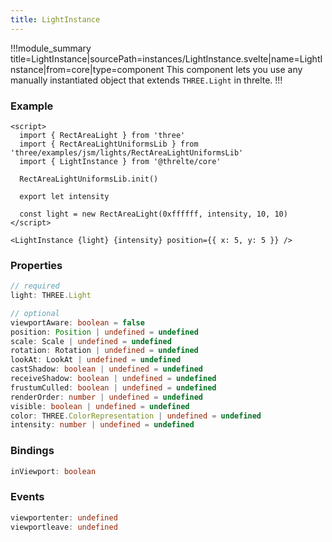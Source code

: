 ```yaml
---
title: LightInstance
---
```


!!!module_summary title=LightInstance|sourcePath=instances/LightInstance.svelte|name=LightInstance|from=core|type=component
This component lets you use any manually instantiated object that extends `THREE.Light` in threlte.
!!!

### Example <!-- omit in toc -->

```svelte
<script>
  import { RectAreaLight } from 'three'
  import { RectAreaLightUniformsLib } from 'three/examples/jsm/lights/RectAreaLightUniformsLib'
  import { LightInstance } from '@threlte/core'

  RectAreaLightUniformsLib.init()

  export let intensity

  const light = new RectAreaLight(0xffffff, intensity, 10, 10)
</script>

<LightInstance {light} {intensity} position={{ x: 5, y: 5 }} />
```

### Properties <!-- omit in toc -->

```ts
// required
light: THREE.Light

// optional
viewportAware: boolean = false
position: Position | undefined = undefined
scale: Scale | undefined = undefined
rotation: Rotation | undefined = undefined
lookAt: LookAt | undefined = undefined
castShadow: boolean | undefined = undefined
receiveShadow: boolean | undefined = undefined
frustumCulled: boolean | undefined = undefined
renderOrder: number | undefined = undefined
visible: boolean | undefined = undefined
color: THREE.ColorRepresentation | undefined = undefined
intensity: number | undefined = undefined
```

### Bindings <!-- omit in toc -->

```ts
inViewport: boolean
```

### Events <!-- omit in toc -->

```ts
viewportenter: undefined
viewportleave: undefined
```
